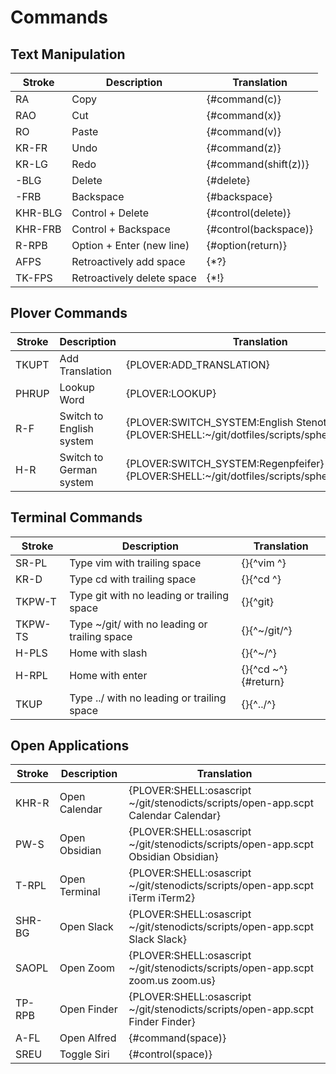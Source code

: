 # Commands

## Text Manipulation

| Stroke  | Description                | Translation           |
|---------|----------------------------|-----------------------|
| RA      | Copy                       | {#command(c)}         |
| RAO     | Cut                        | {#command(x)}         |
| RO      | Paste                      | {#command(v)}         |
| KR-FR   | Undo                       | {#command(z)}         |
| KR-LG   | Redo                       | {#command(shift(z))}  |
| -BLG    | Delete                     | {#delete}             |
| -FRB    | Backspace                  | {#backspace}          |
| KHR-BLG | Control + Delete           | {#control(delete)}    |
| KHR-FRB | Control + Backspace        | {#control(backspace)} |
| R-RPB   | Option + Enter (new line)  | {#option(return)}     |
| AFPS    | Retroactively add space    | {\*?}                 |
| TK-FPS  | Retroactively delete space | {\*!}                 |


## Plover Commands

| Stroke | Description              | Translation                                                                                     |
|--------|--------------------------|-------------------------------------------------------------------------------------------------|
| TKUPT  | Add Translation          | {PLOVER:ADD_TRANSLATION}                                                                        |
| PHRUP  | Lookup Word              | {PLOVER:LOOKUP}                                                                                 |
| R-F    | Switch to English system | {PLOVER:SWITCH_SYSTEM:English Stenotype}{PLOVER:SHELL:~/git/dotfiles/scripts/sphero/english.sh} |
| H-R    | Switch to German system  | {PLOVER:SWITCH_SYSTEM:Regenpfeifer}{PLOVER:SHELL:~/git/dotfiles/scripts/sphero/german.sh}       |

## Terminal Commands

| Stroke       | Description                                   | Translation               |
|--------------|-----------------------------------------------|---------------------------|
| SR-PL        | Type vim with trailing space                  | {}{^vim ^}                |
| KR-D         | Type cd with trailing space                   | {}{^cd ^}                 |
| TKPW-T       | Type git with no leading or trailing space    | {}{^git}                  |
| TKPW-TS      | Type ~/git/ with no leading or trailing space | {}{^~/git/^}              |
| H-PLS        | Home with slash                               | {}{^~/^}                  |
| H-RPL        | Home with enter                               | {}{^cd ~^}{#return}       |
| TKUP         | Type ../ with no leading or trailing space    | {}{^../^}                 |


## Open Applications

| Stroke | Description   | Translation                                                                       |
|--------|---------------|-----------------------------------------------------------------------------------|
| KHR-R  | Open Calendar | {PLOVER:SHELL:osascript ~/git/stenodicts/scripts/open-app.scpt Calendar Calendar} |
| PW-S   | Open Obsidian | {PLOVER:SHELL:osascript ~/git/stenodicts/scripts/open-app.scpt Obsidian Obsidian} |
| T-RPL  | Open Terminal | {PLOVER:SHELL:osascript ~/git/stenodicts/scripts/open-app.scpt iTerm iTerm2}      |
| SHR-BG | Open Slack    | {PLOVER:SHELL:osascript ~/git/stenodicts/scripts/open-app.scpt Slack Slack}       |
| SAOPL  | Open Zoom     | {PLOVER:SHELL:osascript ~/git/stenodicts/scripts/open-app.scpt zoom.us zoom.us}   |
| TP-RPB | Open Finder   | {PLOVER:SHELL:osascript ~/git/stenodicts/scripts/open-app.scpt Finder Finder}     |
| A-FL   | Open Alfred   | {#command(space)}                                                                 |
| SREU   | Toggle Siri   | {#control(space)}                                                                 |

